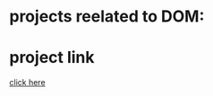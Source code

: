 # projects reelated to DOM:

# project link
[click here](https://stackblitz.com/edit/dom-project-chaiaurcode?file=1-colorChanger%2Findex.html)